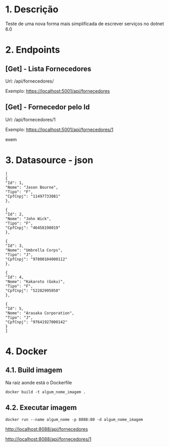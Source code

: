 # 1. Descrição

Teste de uma nova forma mais simplificada de escrever serviços no dotnet 6.0

# 2. Endpoints

## [Get] - Lista Fornecedores

Url: /api/fornecedores/

Exemplo: [https://localhost:5001/api/fornecedores](https://localhost:5001/api/fornecedores)

## [Get] - Fornecedor pelo Id

Url: /api/fornecedores/1

Exemplo: [https://localhost:5001/api/fornecedores/1](https://localhost:5001/api/fornecedores/1)

exem

# 3. Datasource - json

```
[
{
"Id": 1,
"Nome": "Jason Bourne",
"Tipo": "F",
"CpfCnpj": "11497733081"
},

{
"Id": 2,
"Nome": "John Wick",
"Tipo": "F",
"CpfCnpj": "46458198019"
},

{
"Id": 3,
"Nome": "Umbrella Corps",
"Tipo": "J",
"CpfCnpj": "97800104000112"
},

{
"Id": 4,
"Nome": "Kakaroto (Goku)",
"Tipo": "F",
"CpfCnpj": "52282995058"
},

{
"Id": 5,
"Nome": "Arasaka Corporation",
"Tipo": "J",
"CpfCnpj": "97641927000142"
}
]

```

# 4. Docker

## 4.1. Build imagem

Na raiz aonde está o Dockerfile

```
docker build -t algum_nome_imagem .
```

## 4.2. Executar imagem

```
docker run --name algum_nome -p 8088:80 -d algum_nome_imagem
```

[http://localhost:8088/api/fornecedores](http://localhost:8088/api/fornecedores)

[http://localhost:8088/api/fornecedores/1](http://localhost:8088/api/fornecedores/1)
